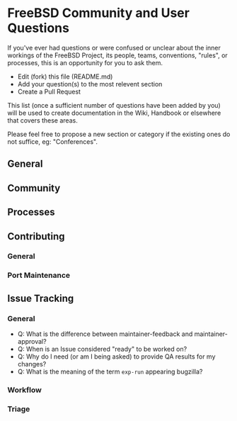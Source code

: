 # FreeBSD Community and User Questions

If you've ever had questions or were confused or unclear about the inner workings of the FreeBSD Project, its people, teams, conventions, "rules", or processes, this is an opportunity for you to ask them.

* Edit (fork) this file (README.md)
* Add your question(s) to the most relevent section
* Create a Pull Request

This list (once a sufficient number of questions have been added by you) will be used to create documentation in the Wiki, Handbook or elsewhere that covers these areas.

Please feel free to propose a new section or category if the existing ones do not suffice, eg: "Conferences".

## General

## Community

## Processes

## Contributing

### General

### Port Maintenance

## Issue Tracking

### General

* Q: What is the difference between maintainer-feedback and maintainer-approval?
* Q: When is an Issue considered "ready" to be worked on?
* Q: Why do I need (or am I being asked) to provide QA results for my changes?
* Q: What is the meaning of the term `exp-run` appearing bugzilla?

### Workflow

### Triage
